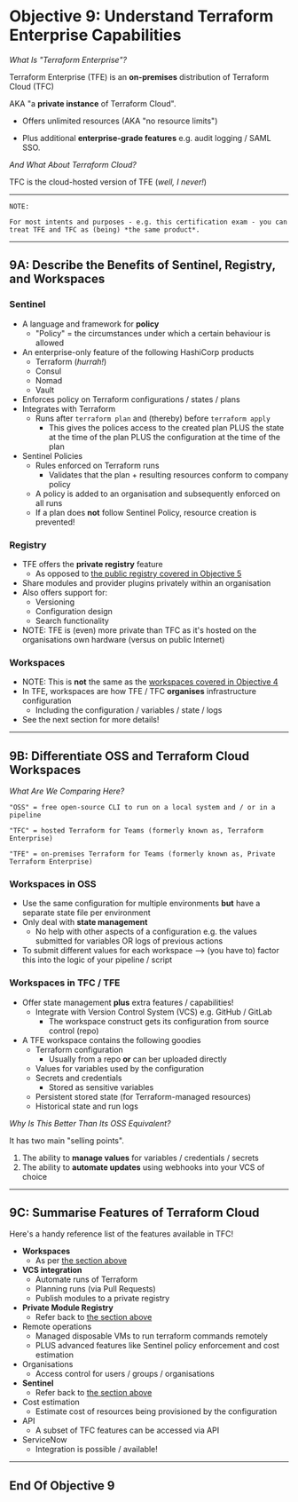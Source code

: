 # Objective 9: Understand Terraform Enterprise Capabilities

_What Is "Terraform Enterprise"?_

Terraform Enterprise (TFE) is an **on-premises** distribution of Terraform Cloud  (TFC)

AKA "a **private instance** of Terraform Cloud".

- Offers unlimited resources (AKA "no resource limits")

- Plus additional **enterprise-grade features** e.g. audit logging / SAML SSO.

_And What About Terraform Cloud?_

TFC is the cloud-hosted version of TFE (_well, I never!_)

----

```plaintext
NOTE: 

For most intents and purposes - e.g. this certification exam - you can treat TFE and TFC as (being) *the same product*.
```

----

## 9A: Describe the Benefits of Sentinel, Registry, and Workspaces

### Sentinel

- A language and framework for **policy**
  - "Policy" = the circumstances under which a certain behaviour is allowed
- An enterprise-only feature of the following HashiCorp products
  - Terraform (_hurrah!_)
  - Consul
  - Nomad
  - Vault
- Enforces policy on Terraform configurations / states / plans
- Integrates with Terraform
  - Runs after `terraform plan` and (thereby) before `terraform apply`
    - This gives the polices access to the created plan PLUS the state at the time of the plan PLUS the configuration at the time of the plan
- Sentinel Policies
  - Rules enforced on Terraform runs
    - Validates that the plan + resulting resources conform to company policy
  - A policy is added to an organisation and subsequently enforced on all runs
  - If a plan does **not** follow Sentinel Policy, resource creation is prevented!

### Registry

- TFE offers the **private registry** feature
  - As opposed to [the public registry covered in Objective 5](../5-terraform-modules/README.md)
- Share modules and provider plugins privately within an organisation
- Also offers support for:
  - Versioning
  - Configuration design
  - Search functionality
- NOTE: TFE is (even) more private than TFC as it's hosted on the organisations own hardware (versus on public Internet)

### Workspaces

- NOTE: This is **not** the same as the [workspaces covered in Objective 4](../4-terraform-cli-but-not-core-workflow/README.md)
- In TFE, workspaces are how TFE / TFC **organises** infrastructure configuration
  - Including the configuration / variables / state / logs
- See the next section for more details!

----

## 9B: Differentiate OSS and Terraform Cloud Workspaces

_What Are We Comparing Here?_

```plaintext
"OSS" = free open-source CLI to run on a local system and / or in a pipeline

"TFC" = hosted Terraform for Teams (formerly known as, Terraform Enterprise)

"TFE" = on-premises Terraform for Teams (formerly known as, Private Terraform Enterprise)
```

### Workspaces in OSS

- Use the same configuration for multiple environments **but** have a separate state file per environment
- Only deal with **state management**
  - No help with other aspects of a configuration e.g. the values submitted for variables OR logs of previous actions
- To submit different values for each workspace --> (you have to) factor this into the logic of your pipeline / script

### Workspaces in TFC / TFE

- Offer state management **plus** extra features / capabilities!
  - Integrate with Version Control System (VCS) e.g. GitHub / GitLab
    - The workspace construct gets its configuration from source control (repo)
- A TFE workspace contains the following goodies
  - Terraform configuration
    - Usually from a repo **or** can ber uploaded directly
  - Values for variables used by the configuration
  - Secrets and credentials
    - Stored as sensitive variables
  - Persistent stored state (for Terraform-managed resources)
  - Historical state and run logs

_Why Is This Better Than Its OSS Equivalent?_

It has two main "selling points".

1. The ability to **manage values** for variables / credentials / secrets
2. The ability to **automate updates** using webhooks into your VCS of choice

----

## 9C: Summarise Features of Terraform Cloud

Here's a handy reference list of the features available in TFC!

- **Workspaces**
  - As per [the section above](###workspaces)
- **VCS integration**
  - Automate runs of Terraform
  - Planning runs (via Pull Requests)
  - Publish modules to a private registry
- **Private Module Registry**
  - Refer back to [the section above](##the-benefits-of-sentinel-registry-and-workspaces)
- Remote operations
  - Managed disposable VMs to run terraform commands remotely
  - PLUS advanced features like Sentinel policy enforcement and cost estimation
- Organisations
  - Access control for users / groups / organisations
- **Sentinel**
  - Refer back to [the section above](##the-benefits-of-sentinel-registry-and-workspaces)
- Cost estimation
  - Estimate cost of resources being provisioned by the configuration
- API
  - A subset of TFC features can be accessed via API
- ServiceNow
  - Integration is possible / available!

----

## End Of Objective 9
